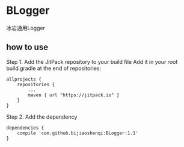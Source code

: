 # BLogger
冰岩通用Logger

## how to use

Step 1. Add the JitPack repository to your build file
Add it in your root build.gradle at the end of repositories:

	allprojects {
		repositories {
			...
			maven { url "https://jitpack.io" }
		}
	}
Step 2. Add the dependency

	dependencies {
	    compile 'com.github.bijiaoshenqi:BLogger:1.1'
	}